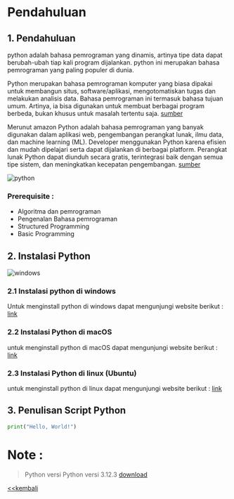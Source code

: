 <h1> Pendahuluan </h1>

## 1. Pendahuluan 

python adalah bahasa pemrograman yang dinamis, artinya tipe data dapat berubah-ubah tiap kali program dijalankan. python ini merupakan bahasa pemrograman yang paling populer di dunia.

Python merupakan bahasa pemrograman komputer yang biasa dipakai untuk membangun situs, software/aplikasi, mengotomatiskan tugas dan melakukan analisis data. Bahasa pemrograman ini termasuk bahasa tujuan umum. Artinya, ia bisa digunakan untuk membuat berbagai program berbeda, bukan khusus untuk masalah tertentu saja. [sumber](https://bpti.uhamka.ac.id/sharing/mengenal-python-penjelasan-dan-penggunaannya/#:~:text=Python%20merupakan%20bahasa%20pemrograman%20komputer,khusus%20untuk%20masalah%20tertentu%20saja.)

Merunut amazon Python adalah bahasa pemrograman yang banyak digunakan dalam aplikasi web, pengembangan perangkat lunak, ilmu data, dan machine learning (ML). Developer menggunakan Python karena efisien dan mudah dipelajari serta dapat dijalankan di berbagai platform. Perangkat lunak Python dapat diunduh secara gratis, terintegrasi baik dengan semua tipe sistem, dan meningkatkan kecepatan pengembangan. [sumber](https://aws.amazon.com/id/what-is/python/)

![python](https://upload.wikimedia.org/wikipedia/commons/thumb/c/c3/Python-logo-notext.svg/1200px-Python-logo-notext.svg.png)

### Prerequisite :

- Algoritma dan pemrograman
- Pengenalan Bahasa pemrograman
- Structured Programming
- Basic Programming


## 2. Instalasi Python

![windows](https://www.python.org/static/img/python-logo.png)

### 2.1 Instalasi python di windows


Untuk menginstall python di windows dapat mengunjungi website berikut : [link](https://www.digitalocean.com/community/tutorials/install-python-windows-10)

### 2.2 Instalasi Python di macOS
untuk menginstall python di macOS dapat mengunjungi website berikut : [link](https://ridoannasution.medium.com/cara-menginstall-python-pada-laptop-mac-9acc9435a271)

### 2.3 Instalasi Python di linux (Ubuntu)
untuk menginstall python di linux dapat mengunjungi website berikut : [link](https://phoenixnap.com/kb/how-to-install-python-3-ubuntu)

## 3. Penulisan Script Python

```python
print("Hello, World!")
```

# Note :

> Python versi Python versi 3.12.3 [download](https://www.python.org/downloads/)

[<<kembali](README.md)





